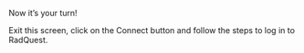 Now it’s your turn!

Exit this screen, click on the Connect button and follow the steps to log in to RadQuest.

